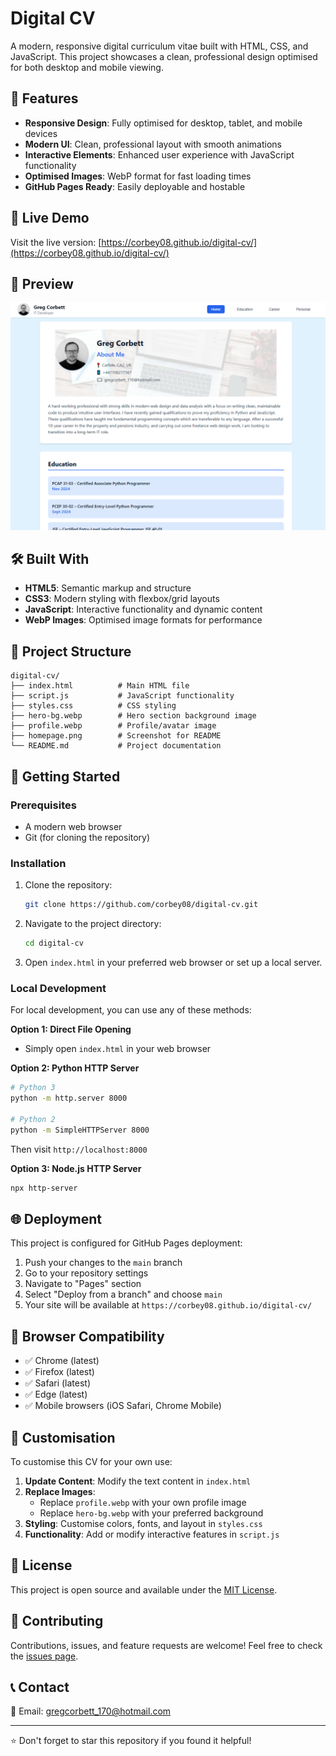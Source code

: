 # Digital CV

A modern, responsive digital curriculum vitae built with HTML, CSS, and JavaScript. This project showcases a clean, professional design optimised for both desktop and mobile viewing.

## 🌟 Features

- **Responsive Design**: Fully optimised for desktop, tablet, and mobile devices
- **Modern UI**: Clean, professional layout with smooth animations
- **Interactive Elements**: Enhanced user experience with JavaScript functionality
- **Optimised Images**: WebP format for fast loading times
- **GitHub Pages Ready**: Easily deployable and hostable

## 🚀 Live Demo

Visit the live version: [https://corbey08.github.io/digital-cv/](https://corbey08.github.io/digital-cv/)

## 📸 Preview

![Digital CV Homepage](homepage.PNG)

## 🛠️ Built With

- **HTML5**: Semantic markup and structure
- **CSS3**: Modern styling with flexbox/grid layouts
- **JavaScript**: Interactive functionality and dynamic content
- **WebP Images**: Optimised image formats for performance

## 📁 Project Structure

```
digital-cv/
├── index.html          # Main HTML file
├── script.js           # JavaScript functionality
├── styles.css          # CSS styling
├── hero-bg.webp        # Hero section background image
├── profile.webp        # Profile/avatar image
├── homepage.png        # Screenshot for README
└── README.md           # Project documentation
```

## 🚀 Getting Started

### Prerequisites

- A modern web browser
- Git (for cloning the repository)

### Installation

1. Clone the repository:
   ```bash
   git clone https://github.com/corbey08/digital-cv.git
   ```

2. Navigate to the project directory:
   ```bash
   cd digital-cv
   ```

3. Open `index.html` in your preferred web browser or set up a local server.

### Local Development

For local development, you can use any of these methods:

**Option 1: Direct File Opening**
- Simply open `index.html` in your web browser

**Option 2: Python HTTP Server**
```bash
# Python 3
python -m http.server 8000

# Python 2
python -m SimpleHTTPServer 8000
```
Then visit `http://localhost:8000`

**Option 3: Node.js HTTP Server**
```bash
npx http-server
```

## 🌐 Deployment

This project is configured for GitHub Pages deployment:

1. Push your changes to the `main` branch
2. Go to your repository settings
3. Navigate to "Pages" section
4. Select "Deploy from a branch" and choose `main`
5. Your site will be available at `https://corbey08.github.io/digital-cv/`

## 📱 Browser Compatibility

- ✅ Chrome (latest)
- ✅ Firefox (latest)
- ✅ Safari (latest)
- ✅ Edge (latest)
- ✅ Mobile browsers (iOS Safari, Chrome Mobile)

## 🎨 Customisation

To customise this CV for your own use:

1. **Update Content**: Modify the text content in `index.html`
2. **Replace Images**: 
   - Replace `profile.webp` with your own profile image
   - Replace `hero-bg.webp` with your preferred background
3. **Styling**: Customise colors, fonts, and layout in `styles.css`
4. **Functionality**: Add or modify interactive features in `script.js`

## 📄 License

This project is open source and available under the [MIT License](LICENSE).

## 🤝 Contributing

Contributions, issues, and feature requests are welcome! Feel free to check the [issues page](https://github.com/corbey08/digital-cv/issues).

## 📞 Contact

📧 Email: gregcorbett_170@hotmail.com

---

⭐ Don't forget to star this repository if you found it helpful!
